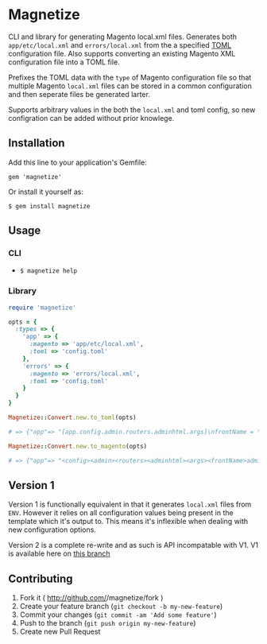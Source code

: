 # Magnetize

CLI and library for generating Magento local.xml files.
Generates both `app/etc/local.xml` and `errors/local.xml` from the a specified [TOML]() configuration file.
Also supports converting an existing Magento XML configuration file into a TOML file.

Prefixes the TOML data with the `type` of Magento configuration file so that multiple Magento `local.xml` files can be stored in a common configuration and then seperate files be generated larter.

Supports arbitrary values in the both the `local.xml` and toml config, so new configration can be added without prior knowlege.


## Installation

Add this line to your application's Gemfile:

    gem 'magnetize'

Or install it yourself as:

    $ gem install magnetize


## Usage

### CLI

* `$ magnetize help`

### Library

```ruby
require 'magnetize'

opts = {
  :types => {
    'app' => {
      :magento => 'app/etc/local.xml',
      :toml => 'config.toml'
    },
    'errors' => {
      :magento => 'errors/local.xml',
      :toml => 'config.toml'
    }
  }
}

Magnetize::Convert.new.to_toml(opts)

# => {"app"=> "[app.config.admin.routers.adminhtml.args]\nfrontName = \"admin\"\n[app.config.global]\ndisable_local_modules = \"false\"\n[app.config.global.crypt]\nkey = \"foo\"\n[app.config.global.install]\ndate = \"Tue, 04 Feb 2014\"...", "errors"=> "..."}

Magnetize::Convert.new.to_magento(opts)

# => {"app"=> "<config><admin><routers><adminhtml><args><frontName>admin</frontName></args></adminhtml></routers></admin><global><disable_local_modules>false</disable_local_modules><crypt><key>foo</key></crypt><install><date>Tues, 04 Feb 2014...," "error"=> ".."}

```


## Version 1

Version 1 is functionally equivalent in that it generates `local.xml` files from `ENV`. However it relies on all configuration values being present in the template which it's output to. This means it's inflexible when dealing with new configuration options.

Version 2 is a complete re-write and as such is API incompatable with V1. V1 is available here on [this branch](https://github.com/rjocoleman/magnetize/tree/v1)


## Contributing

1. Fork it ( http://github.com/<my-github-username>/magnetize/fork )
2. Create your feature branch (`git checkout -b my-new-feature`)
3. Commit your changes (`git commit -am 'Add some feature'`)
4. Push to the branch (`git push origin my-new-feature`)
5. Create new Pull Request
